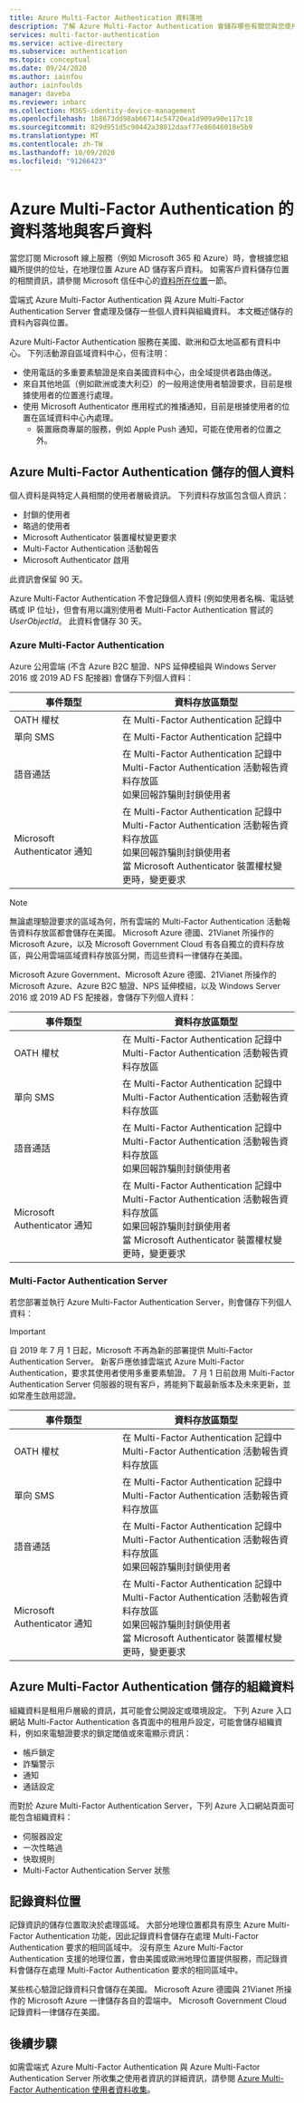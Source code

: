 ```yaml
---
title: Azure Multi-Factor Authentication 資料落地
description: 了解 Azure Multi-Factor Authentication 會儲存哪些有關您與您使用者的個人與組織資料，以及哪些資料會保存在來源的國家/地區。
services: multi-factor-authentication
ms.service: active-directory
ms.subservice: authentication
ms.topic: conceptual
ms.date: 09/24/2020
ms.author: iainfou
author: iainfoulds
manager: daveba
ms.reviewer: inbarc
ms.collection: M365-identity-device-management
ms.openlocfilehash: 1b8673dd98ab66714c54720ea1d909a90e117c18
ms.sourcegitcommit: 829d951d5c90442a38012daaf77e86046018e5b9
ms.translationtype: MT
ms.contentlocale: zh-TW
ms.lasthandoff: 10/09/2020
ms.locfileid: "91266423"
---
```

# <a name="data-residency-and-customer-data-for-azure-multi-factor-authentication"></a>Azure Multi-Factor Authentication 的資料落地與客戶資料

當您訂閱 Microsoft 線上服務（例如 Microsoft 365 和 Azure）時，會根據您組織所提供的位址，在地理位置 Azure AD 儲存客戶資料。 如需客戶資料儲存位置的相關資訊，請參閱 Microsoft 信任中心的[資料所在位置](https://www.microsoft.com/trustcenter/privacy/where-your-data-is-located)一節。

雲端式 Azure Multi-Factor Authentication 與 Azure Multi-Factor Authentication Server 會處理及儲存一些個人資料與組織資料。 本文概述儲存的資料內容與位置。

Azure Multi-Factor Authentication 服務在美國、歐洲和亞太地區都有資料中心。 下列活動源自區域資料中心，但有注明：

* 使用電話的多重要素驗證是來自美國資料中心，由全域提供者路由傳送。
* 來自其他地區（例如歐洲或澳大利亞）的一般用途使用者驗證要求，目前是根據使用者的位置進行處理。
* 使用 Microsoft Authenticator 應用程式的推播通知，目前是根據使用者的位置在區域資料中心內處理。
    * 裝置廠商專屬的服務，例如 Apple Push 通知，可能在使用者的位置之外。

## <a name="personal-data-stored-by-azure-multi-factor-authentication"></a>Azure Multi-Factor Authentication 儲存的個人資料

個人資料是與特定人員相關的使用者層級資訊。 下列資料存放區包含個人資訊：

* 封鎖的使用者
* 略過的使用者
* Microsoft Authenticator 裝置權杖變更要求
* Multi-Factor Authentication 活動報告
* Microsoft Authenticator 啟用

此資訊會保留 90 天。

Azure Multi-Factor Authentication 不會記錄個人資料 (例如使用者名稱、電話號碼或 IP 位址)，但會有用以識別使用者 Multi-Factor Authentication 嘗試的 *UserObjectId*。 此資料會儲存 30 天。

### <a name="azure-multi-factor-authentication"></a>Azure Multi-Factor Authentication

Azure 公用雲端 (不含 Azure B2C 驗證、NPS 延伸模組與 Windows Server 2016 或 2019 AD FS 配接器) 會儲存下列個人資料：

| 事件類型                           | 資料存放區類型 |
|--------------------------------------|-----------------|
| OATH 權杖                           | 在 Multi-Factor Authentication 記錄中     |
| 單向 SMS                          | 在 Multi-Factor Authentication 記錄中     |
| 語音通話                           | 在 Multi-Factor Authentication 記錄中<br />Multi-Factor Authentication 活動報告資料存放區<br />如果回報詐騙則封鎖使用者 |
| Microsoft Authenticator 通知 | 在 Multi-Factor Authentication 記錄中<br />Multi-Factor Authentication 活動報告資料存放區<br />如果回報詐騙則封鎖使用者<br />當 Microsoft Authenticator 裝置權杖變更時，變更要求 |

> [!NOTE]
> 無論處理驗證要求的區域為何，所有雲端的 Multi-Factor Authentication 活動報告資料存放區都會儲存在美國。 Microsoft Azure 德國、21Vianet 所操作的 Microsoft Azure，以及 Microsoft Government Cloud 有各自獨立的資料存放區，與公用雲端區域資料存放區分開，而這些資料一律儲存在美國。

Microsoft Azure Government、Microsoft Azure 德國、21Vianet 所操作的 Microsoft Azure、Azure B2C 驗證、NPS 延伸模組，以及 Windows Server 2016 或 2019 AD FS 配接器，會儲存下列個人資料：

| 事件類型                           | 資料存放區類型 |
|--------------------------------------|-----------------|
| OATH 權杖                           | 在 Multi-Factor Authentication 記錄中<br />Multi-Factor Authentication 活動報告資料存放區 |
| 單向 SMS                          | 在 Multi-Factor Authentication 記錄中<br />Multi-Factor Authentication 活動報告資料存放區 |
| 語音通話                           | 在 Multi-Factor Authentication 記錄中<br />Multi-Factor Authentication 活動報告資料存放區<br />如果回報詐騙則封鎖使用者 |
| Microsoft Authenticator 通知 | 在 Multi-Factor Authentication 記錄中<br />Multi-Factor Authentication 活動報告資料存放區<br />如果回報詐騙則封鎖使用者<br />當 Microsoft Authenticator 裝置權杖變更時，變更要求 |

### <a name="multi-factor-authentication-server"></a>Multi-Factor Authentication Server

若您部署並執行 Azure Multi-Factor Authentication Server，則會儲存下列個人資料：

> [!IMPORTANT]
> 自 2019 年 7 月 1 日起，Microsoft 不再為新的部署提供 Multi-Factor Authentication Server。 新客戶應依據雲端式 Azure Multi-Factor Authentication，要求其使用者使用多重要素驗證。 7 月 1 日前啟用 Multi-Factor Authentication Server 伺服器的現有客戶，將能夠下載最新版本及未來更新，並如常產生啟用認證。

| 事件類型                           | 資料存放區類型 |
|--------------------------------------|-----------------|
| OATH 權杖                           | 在 Multi-Factor Authentication 記錄中<br />Multi-Factor Authentication 活動報告資料存放區 |
| 單向 SMS                          | 在 Multi-Factor Authentication 記錄中<br />Multi-Factor Authentication 活動報告資料存放區 |
| 語音通話                           | 在 Multi-Factor Authentication 記錄中<br />Multi-Factor Authentication 活動報告資料存放區<br />如果回報詐騙則封鎖使用者 |
| Microsoft Authenticator 通知 | 在 Multi-Factor Authentication 記錄中<br />Multi-Factor Authentication 活動報告資料存放區<br />如果回報詐騙則封鎖使用者<br />當 Microsoft Authenticator 裝置權杖變更時，變更要求 |

## <a name="organizational-data-stored-by-azure-multi-factor-authentication"></a>Azure Multi-Factor Authentication 儲存的組織資料

組織資料是租用戶層級的資訊，其可能會公開設定或環境設定。 下列 Azure 入口網站 Multi-Factor Authentication 各頁面中的租用戶設定，可能會儲存組織資料，例如來電驗證要求的鎖定閾值或來電顯示資訊：

* 帳戶鎖定
* 詐騙警示
* 通知
* 通話設定

而對於 Azure Multi-Factor Authentication Server，下列 Azure 入口網站頁面可能包含組織資料：

* 伺服器設定
* 一次性略過
* 快取規則
* Multi-Factor Authentication Server 狀態

## <a name="log-data-location"></a>記錄資料位置

記錄資訊的儲存位置取決於處理區域。 大部分地理位置都具有原生 Azure Multi-Factor Authentication 功能，因此記錄資料會儲存在處理 Multi-Factor Authentication 要求的相同區域中。 沒有原生 Azure Multi-Factor Authentication 支援的地理位置，會由美國或歐洲地理位置提供服務，而記錄資料會儲存在處理 Multi-Factor Authentication 要求的相同區域中。

某些核心驗證記錄資料只會儲存在美國。 Microsoft Azure 德國與 21Vianet 所操作的 Microsoft Azure 一律儲存各自的雲端中。 Microsoft Government Cloud 記錄資料一律儲存在美國。

## <a name="next-steps"></a>後續步驟

如需雲端式 Azure Multi-Factor Authentication 與 Azure Multi-Factor Authentication Server 所收集之使用者資訊的詳細資訊，請參閱 [Azure Multi-Factor Authentication 使用者資料收集](howto-mfa-reporting-datacollection.md)。
